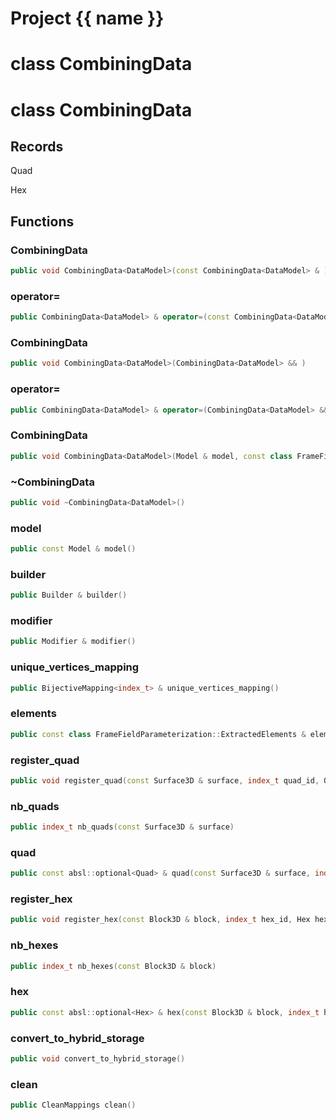 <script setup>
import {useRoute} from 'vitepress'
const {path} = useRoute()
const tokens = path.split('/')
const words = tokens[2].split('-');
for (let i = 0; i < words.length; i++) {
    words[i] = words[i].charAt(0).toUpperCase() + words[i].slice(1);
    words[i] = words[i].replace('geode', 'Geode')
}
const name = words.join('-');
</script>
# Project {{ name }}

# class CombiningData


# class CombiningData


## Records

Quad

Hex



## Functions

### CombiningData

```cpp
public void CombiningData<DataModel>(const CombiningData<DataModel> & )
```


### operator=

```cpp
public CombiningData<DataModel> & operator=(const CombiningData<DataModel> & )
```


### CombiningData

```cpp
public void CombiningData<DataModel>(CombiningData<DataModel> && )
```


### operator=

```cpp
public CombiningData<DataModel> & operator=(CombiningData<DataModel> && )
```


### CombiningData

```cpp
public void CombiningData<DataModel>(Model & model, const class FrameFieldParameterization::ExtractedElements & elements)
```


### ~CombiningData

```cpp
public void ~CombiningData<DataModel>()
```


### model

```cpp
public const Model & model()
```


### builder

```cpp
public Builder & builder()
```


### modifier

```cpp
public Modifier & modifier()
```


### unique_vertices_mapping

```cpp
public BijectiveMapping<index_t> & unique_vertices_mapping()
```


### elements

```cpp
public const class FrameFieldParameterization::ExtractedElements & elements()
```


### register_quad

```cpp
public void register_quad(const Surface3D & surface, index_t quad_id, Quad quad)
```


### nb_quads

```cpp
public index_t nb_quads(const Surface3D & surface)
```


### quad

```cpp
public const absl::optional<Quad> & quad(const Surface3D & surface, index_t quad_id)
```


### register_hex

```cpp
public void register_hex(const Block3D & block, index_t hex_id, Hex hex)
```


### nb_hexes

```cpp
public index_t nb_hexes(const Block3D & block)
```


### hex

```cpp
public const absl::optional<Hex> & hex(const Block3D & block, index_t hex_id)
```


### convert_to_hybrid_storage

```cpp
public void convert_to_hybrid_storage()
```


### clean

```cpp
public CleanMappings clean()
```




